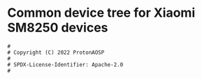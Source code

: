 # Common device tree for Xiaomi SM8250 devices

```
#
# Copyright (C) 2022 ProtonAOSP
#
# SPDX-License-Identifier: Apache-2.0
#
```
